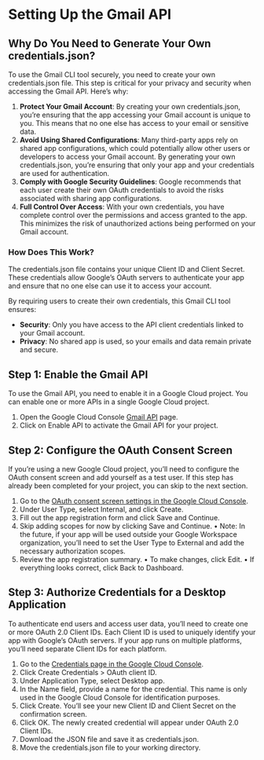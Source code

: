 # Setting Up the Gmail API

## Why Do You Need to Generate Your Own credentials.json?

To use the Gmail CLI tool securely, you need to create your own credentials.json file. This step is critical for your
privacy and security when accessing the Gmail API. Here’s why:

1. **Protect Your Gmail Account**: By creating your own credentials.json, you’re ensuring that the app accessing your
   Gmail
   account is unique to you. This means that no one else has access to your email or sensitive data.
2. **Avoid Using Shared Configurations**: Many third-party apps rely on shared app configurations, which could
   potentially
   allow other users or developers to access your Gmail account. By generating your own credentials.json, you’re
   ensuring that only your app and your credentials are used for authentication.
3. **Comply with Google Security Guidelines**: Google recommends that each user create their own OAuth credentials to
   avoid
   the risks associated with sharing app configurations.
4. **Full Control Over Access**: With your own credentials, you have complete control over the permissions and access
   granted to the app. This minimizes the risk of unauthorized actions being performed on your Gmail account.

### How Does This Work?

The credentials.json file contains your unique Client ID and Client Secret. These credentials allow Google’s OAuth
servers to authenticate your app and ensure that no one else can use it to access your account.

By requiring users to create their own credentials, this Gmail CLI tool ensures:

- **Security**: Only you have access to the API client credentials linked to your Gmail account.
- **Privacy**: No shared app is used, so your emails and data remain private and secure.

## Step 1: Enable the Gmail API

To use the Gmail API, you need to enable it in a Google Cloud project. You can enable one or more APIs in a single
Google Cloud project.

1. Open the Google Cloud
   Console [Gmail API](https://console.cloud.google.com/flows/enableapi?apiid=gmail.googleapis.com) page.
2. Click on Enable API to activate the Gmail API for your project.

## Step 2: Configure the OAuth Consent Screen

If you’re using a new Google Cloud project, you’ll need to configure the OAuth consent screen and add yourself as a test
user. If this step has already been completed for your project, you can skip to the next section.

1. Go to
   the [OAuth consent screen settings in the Google Cloud Console](https://console.cloud.google.com/apis/credentials/consent).
2. Under User Type, select Internal, and click Create.
3. Fill out the app registration form and click Save and Continue.
4. Skip adding scopes for now by clicking Save and Continue.
   • Note: In the future, if your app will be used outside your Google Workspace organization, you’ll need to set the
   User Type to External and add the necessary authorization scopes.
5. Review the app registration summary.
   • To make changes, click Edit.
   • If everything looks correct, click Back to Dashboard.

## Step 3: Authorize Credentials for a Desktop Application

To authenticate end users and access user data, you’ll need to create one or more OAuth 2.0 Client IDs. Each Client ID
is used to uniquely identify your app with Google’s OAuth servers. If your app runs on multiple platforms, you’ll need
separate Client IDs for each platform.

1. Go to the [Credentials page in the Google Cloud Console](https://console.cloud.google.com/apis/credentials).
2. Click Create Credentials > OAuth client ID.
3. Under Application Type, select Desktop app.
4. In the Name field, provide a name for the credential. This name is only used in the Google Cloud Console for
   identification purposes.
5. Click Create. You’ll see your new Client ID and Client Secret on the confirmation screen.
6. Click OK. The newly created credential will appear under OAuth 2.0 Client IDs.
7. Download the JSON file and save it as credentials.json.
8. Move the credentials.json file to your working directory.
